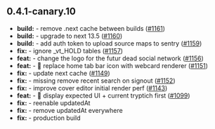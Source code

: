## 0.4.1-canary.10

* **build:**  - remove .next cache between builds ([#1161](https://github.com/AzzappApp/azzapp/pull/1161))
* **build:**  - upgrade to next 13.5 ([#1160](https://github.com/AzzappApp/azzapp/pull/1160))
* **build:**  - add auth token to upload source maps to sentry ([#1159](https://github.com/AzzappApp/azzapp/pull/1159))
* **fix:**  - ignore _vt_HOLD tables ([#1157](https://github.com/AzzappApp/azzapp/pull/1157))
* **feat:**  - change the logo for the futur dead social network ([#1156](https://github.com/AzzappApp/azzapp/pull/1156))
* **feat:**  - 🎸 replace home tab bar icon with webcard renderer ([#1151](https://github.com/AzzappApp/azzapp/pull/1151))
* **fix:**  - update next cache ([#1149](https://github.com/AzzappApp/azzapp/pull/1149))
* **fix:**  - missing remove recent search on signout ([#1152](https://github.com/AzzappApp/azzapp/pull/1152))
* **fix:**  - improve cover editor initial render perf ([#1143](https://github.com/AzzappApp/azzapp/pull/1143))
* **feat:**  - 🎸 display expected UI + current tryptich first ([#1099](https://github.com/AzzappApp/azzapp/pull/1099))
* **fix:**  - reenable updatedAt
* **fix:**  - remove updatedAt everywhere
* **fix:**  - production build